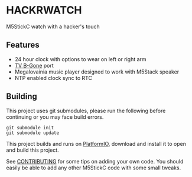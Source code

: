 # HACKRWATCH
M5StickC watch with a hacker's touch

## Features
* 24 hour clock with options to wear on left or right arm
* [TV B-Gone](http://www.righto.com/2010/11/improved-arduino-tv-b-gone.html) port
* Megalovainia music player designed to work with M5Stack speaker
* NTP enabled clock sync to RTC


## Building

This project uses git submodules, please run the following before continuing or you may face build errors.

```
git submodule init
git submodule update
```

This project builds and runs on [PlatformIO](https://platformio.org/), download and install it to open and build this project.

See [CONTRIBUTING](CONTRIBUTING.md) for some tips on adding your own code. You should easily be able to add any other M5StickC code with some small tweaks.
